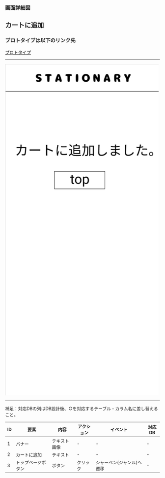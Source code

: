 ### 画面詳細図
## カートに追加
### プロトタイプは以下のリンク先
[プロトタイプ](https://www.figma.com/file/YN8g4ahM3raStzCZMDXhNA/stationary?node-id=1%3A10)
*****
<img src="../img/2021-09-17 (7).png" width="500">

*****
補足：対応DBの列はDB設計後、○を対応するテーブル・カラム名に差し替えること。

| ID | 要素 | 内容 | アクション | イベント | 対応DB |
|----|------|-----|------------|---------|-------|
|1   |バナー　　　　|テキスト画像|-      |-                       |-|
|2   |カートに追加　|テキスト　　|-    　|-        　　　　　　　　 |-|
|3   |トップページボタン|ボタン　|クリック|シャーペン(ジャンル)へ遷移|-|

